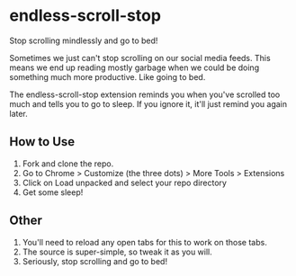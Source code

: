 # endless-scroll-stop
Stop scrolling mindlessly and go to bed!

Sometimes we just can't stop scrolling on our social media feeds. This means we end up reading mostly garbage when we could be doing something much more productive. 
Like going to bed. 

The endless-scroll-stop extension reminds you when you've scrolled too much and tells you to go to sleep. If you ignore it, it'll just remind you again later.


## How to Use
1. Fork and clone the repo.
2. Go to Chrome > Customize (the three dots) > More Tools > Extensions
3. Click on Load unpacked and select your repo directory
4. Get some sleep!


## Other
1. You'll need to reload any open tabs for this to work on those tabs.
2. The source is super-simple, so tweak it as you will.
3. Seriously, stop scrolling and go to bed!

